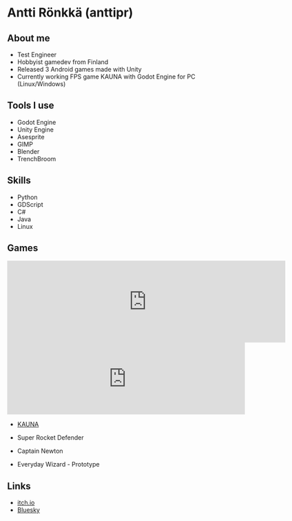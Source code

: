 # Antti Rönkkä (anttipr)

## About me
- Test Engineer
- Hobbyist gamedev from Finland
- Released 3 Android games made with Unity
- Currently working FPS game KAUNA with Godot Engine for PC (Linux/Windows)

## Tools I use
- Godot Engine
- Unity Engine
- Asesprite
- GIMP
- Blender
- TrenchBroom

## Skills
- Python
- GDScript
- C#
- Java
- Linux

## Games

<iframe src="https://store.steampowered.com/widget/3582660/" frameborder="0" width="646" height="190"></iframe>

<iframe frameborder="0" src="https://itch.io/embed/1040190" width="552" height="167"><a href="https://anttironkkagames.itch.io/kauna">KAUNA by anttironkkagames</a></iframe>

- [KAUNA](https://anttironkkagames.itch.io/kauna)

- Super Rocket Defender

- Captain Newton

- Everyday Wizard - Prototype

## Links
- [itch.io](https://anttironkkagames.itch.io/)
- [Bluesky](https://bsky.app/profile/anttironkka.bsky.social)
